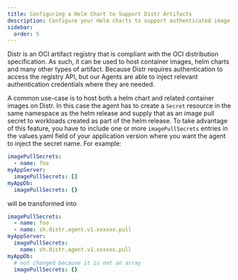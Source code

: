 ```yaml
---
title: Configuring a Helm Chart to Support Distr Artifacts
description: Configure your Helm charts to support authenticated image pulls from the Distr registry by correctly using imagePullSecrets which enables agent-based credential injection.
sidebar:
  order: 5
---
```


Distr is an OCI artifact registry that is compliant with the OCI distribution specification.
As such, it can be used to host container images, helm charts and many other types of artifact.
Because Distr requires authentication to access the registry API, but our Agents are able to inject relevant authentication credentials where they are needed.

A common use-case is to host both a helm chart and related container images on Distr.
In this case the agent has to create a `Secret` resource in the same namespace as the helm release and supply that as an image pull secret to workloads created as part of the helm release.
To take advantage of this feature, you have to include one or more `imagePullSecrets` entries in the values.yaml field of your application version where you want the agent to inject the secret name. For example:

```yaml
imagePullSecrets:
  - name: foo
myAppServer:
  imagePullSecrets: []
myAppDb:
  imagePullSecrets: {}
```

will be transformed into

```yaml
imagePullSecrets:
  - name: foo
  - name: sh.distr.agent.v1.xxxxxx.pull
myAppServer:
  imagePullSecrets:
    name: sh.distr.agent.v1.xxxxxx.pull
myAppDb:
  # not changed because it is not an array
  imagePullSecrets: {}
```
